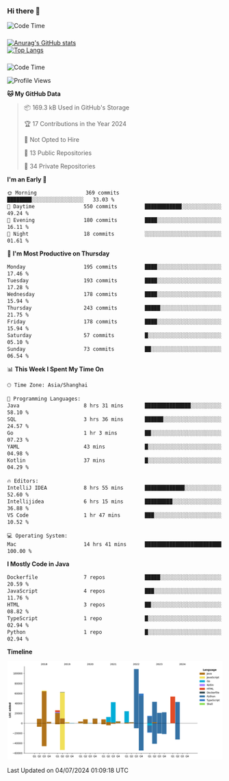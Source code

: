 ### Hi there 👋 

![Code Time](https://img.shields.io/endpoint?style=flat&url=https://codetime-api.datreks.com/badge/1061?logoColor=white%26project=%26recentMS=0%26showProject=false)

<!--
**Muyiafan/Muyiafan** is a ✨ _special_ ✨ repository because its `README.md` (this file) appears on your GitHub profile.

Here are some ideas to get you started:

- 🔭 I’m currently working on ...
- 🌱 I’m currently learning ...
- 👯 I’m looking to collaborate on ...
- 🤔 I’m looking for help with ...
- 💬 Ask me about ...
- 📫 How to reach me: ...
- 😄 Pronouns: ...
- ⚡ Fun fact: ...
-->

### 

[![Anurag's GitHub stats](https://github-readme-stats.vercel.app/api?username=Muyiafan)](https://github.com/anuraghazra/github-readme-stats)
<br>
[![Top Langs](https://github-readme-stats.vercel.app/api/top-langs/?username=Muyiafan)](https://github.com/anuraghazra/github-readme-stats)

### 

<!--START_SECTION:waka-->
![Code Time](http://img.shields.io/badge/Code%20Time-6%2C433%20hrs%2052%20mins-blue)

![Profile Views](http://img.shields.io/badge/Profile%20Views-0-blue)

**🐱 My GitHub Data** 

> 📦 169.3 kB Used in GitHub's Storage 
 > 
> 🏆 17 Contributions in the Year 2024
 > 
> 🚫 Not Opted to Hire
 > 
> 📜 13 Public Repositories 
 > 
> 🔑 34 Private Repositories 
 > 
**I'm an Early 🐤** 

```text
🌞 Morning                369 commits         ████████░░░░░░░░░░░░░░░░░   33.03 % 
🌆 Daytime                550 commits         ████████████░░░░░░░░░░░░░   49.24 % 
🌃 Evening                180 commits         ████░░░░░░░░░░░░░░░░░░░░░   16.11 % 
🌙 Night                  18 commits          ░░░░░░░░░░░░░░░░░░░░░░░░░   01.61 % 
```
📅 **I'm Most Productive on Thursday** 

```text
Monday                   195 commits         ████░░░░░░░░░░░░░░░░░░░░░   17.46 % 
Tuesday                  193 commits         ████░░░░░░░░░░░░░░░░░░░░░   17.28 % 
Wednesday                178 commits         ████░░░░░░░░░░░░░░░░░░░░░   15.94 % 
Thursday                 243 commits         █████░░░░░░░░░░░░░░░░░░░░   21.75 % 
Friday                   178 commits         ████░░░░░░░░░░░░░░░░░░░░░   15.94 % 
Saturday                 57 commits          █░░░░░░░░░░░░░░░░░░░░░░░░   05.10 % 
Sunday                   73 commits          ██░░░░░░░░░░░░░░░░░░░░░░░   06.54 % 
```


📊 **This Week I Spent My Time On** 

```text
🕑︎ Time Zone: Asia/Shanghai

💬 Programming Languages: 
Java                     8 hrs 31 mins       ███████████████░░░░░░░░░░   58.10 % 
SQL                      3 hrs 36 mins       ██████░░░░░░░░░░░░░░░░░░░   24.57 % 
Go                       1 hr 3 mins         ██░░░░░░░░░░░░░░░░░░░░░░░   07.23 % 
YAML                     43 mins             █░░░░░░░░░░░░░░░░░░░░░░░░   04.98 % 
Kotlin                   37 mins             █░░░░░░░░░░░░░░░░░░░░░░░░   04.29 % 

🔥 Editors: 
IntelliJ IDEA            8 hrs 55 mins       █████████████░░░░░░░░░░░░   52.60 % 
Intellijidea             6 hrs 15 mins       █████████░░░░░░░░░░░░░░░░   36.88 % 
VS Code                  1 hr 47 mins        ███░░░░░░░░░░░░░░░░░░░░░░   10.52 % 

💻 Operating System: 
Mac                      14 hrs 41 mins      █████████████████████████   100.00 % 
```

**I Mostly Code in Java** 

```text
Dockerfile               7 repos             █████░░░░░░░░░░░░░░░░░░░░   20.59 % 
JavaScript               4 repos             ███░░░░░░░░░░░░░░░░░░░░░░   11.76 % 
HTML                     3 repos             ██░░░░░░░░░░░░░░░░░░░░░░░   08.82 % 
TypeScript               1 repo              █░░░░░░░░░░░░░░░░░░░░░░░░   02.94 % 
Python                   1 repo              █░░░░░░░░░░░░░░░░░░░░░░░░   02.94 % 
```



**Timeline**

![Lines of Code chart](https://raw.githubusercontent.com/Muyiafan/Muyiafan/main/assets/bar_graph.png)


 Last Updated on 04/07/2024 01:09:18 UTC
<!--END_SECTION:waka-->
